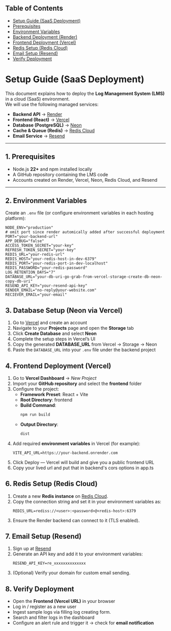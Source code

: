 ## Table of Contents

- [Setup Guide (SaaS Deployment)](#setup-guide-saas-deployment)
- [Prerequisites](#1-prerequisites)
- [Environment Variables](#2-environment-variables)
- [Backend Deployment (Render)](#3-backend-deployment-render)
- [Frontend Deployment (Vercel)](#4-frontend-deployment-vercel)
- [Redis Setup (Redis Cloud)](#6-redis-setup-redis-cloud)
- [Email Setup (Resend)](#7-email-setup-resend)
- [Verify Deployment](#8-verify-deployment)


# Setup Guide (SaaS Deployment)

This document explains how to deploy the **Log Management System (LMS)** in a cloud (SaaS) environment.  
We will use the following managed services:

- **Backend API** → [Render](https://render.com/)  
- **Frontend (React)** → [Vercel](https://vercel.com/)  
- **Database (PostgreSQL)** → [Neon](https://neon.tech/)  
- **Cache & Queue (Redis)** → [Redis Cloud](https://redis.com/redis-enterprise-cloud/overview/)  
- **Email Service** → [Resend](https://resend.com/)  

---

## 1. Prerequisites
- Node.js **22+** and npm installed locally  
- A GitHub repository containing the LMS code  
- Accounts created on Render, Vercel, Neon, Redis Cloud, and Resend  

---

## 2. Environment Variables

Create an `.env` file (or configure environment variables in each hosting platform):

```env
NODE_ENV="production"
# omit port since render automically added after successful deployment
PORT="your-backend-url"
APP_DEBUG="false"
ACCESS_TOKEN_SECRET="your-key"
REFRESH_TOKEN_SECRET="your-key"
REDIS_URL="your-redis-url"
REDIS_HOST="your-redis-host-in-dev-6379"
REDIS_PORT="your-redis-port-in-dev-localhost"
REDIS_PASSWORD="your-redis-password"
LOG_RETENTION_DAYS="7"
DATABASE_URL="your-db-uri-go-grab-from-vercel-storage-create-db-neon-copy-db-uri"
RESEND_API_KEY="your-resend-api-key"
SENDER_EMAIL="no-reply@your-website.com"
RECIEVER_EMAIL="your-email"
```

## 3. Database Setup (Neon via Vercel)

1. Go to [Vercel](https://vercel.com/) and create an account  
2. Navigate to your **Projects** page and open the **Storage** tab  
3. Click **Create Database** and select **Neon**  
4. Complete the setup steps in Vercel’s UI  
5. Copy the generated **DATABASE_URL** from Vercel → Storage → Neon  
6. Paste the `DATABASE_URL` into your `.env` file under the backend project  

## 4. Frontend Deployment (Vercel)

1. Go to **Vercel Dashboard** → *New Project*  
2. Import your **GitHub repository** and select the **frontend** folder  
3. Configure the project:  
   - **Framework Preset**: React + Vite 
   - **Root Directory**: frontend 
   - **Build Command**:  
     ```bash
     npm run build
     ```  
   - **Output Directory**:  
     ```bash
     dist
     ```  
4. Add required **environment variables** in Vercel (for example):  
   ```env
   VITE_API_URL=https://your-backend.onrender.com
5. Click Deploy — Vercel will build and give you a public frontend URL
6. Copy your lived url and put that in backend's cors options in app.ts

## 6. Redis Setup (Redis Cloud)

1. Create a new **Redis instance** on [Redis Cloud](https://redis.com/).  
2. Copy the connection string and set it in your environment variables as:  
   ```env
   REDIS_URL=rediss://<user>:<password>@<redis-host>:6379
3. Ensure the Render backend can connect to it (TLS enabled).

## 7. Email Setup (Resend)

1. Sign up at [Resend](https://resend.com/)  
2. Generate an API key and add it to your environment variables:  
   ```env
   RESEND_API_KEY=re_xxxxxxxxxxxxxx
3. (Optional) Verify your domain for custom email sending.

## 8. Verify Deployment

- Open the **Frontend (Vercel URL)** in your browser  
- Log in / register as a new user  
- Ingest sample logs via filling log creating form.
- Search and filter logs in the dashboard  
- Configure an alert rule and trigger it → check for **email notification**  

